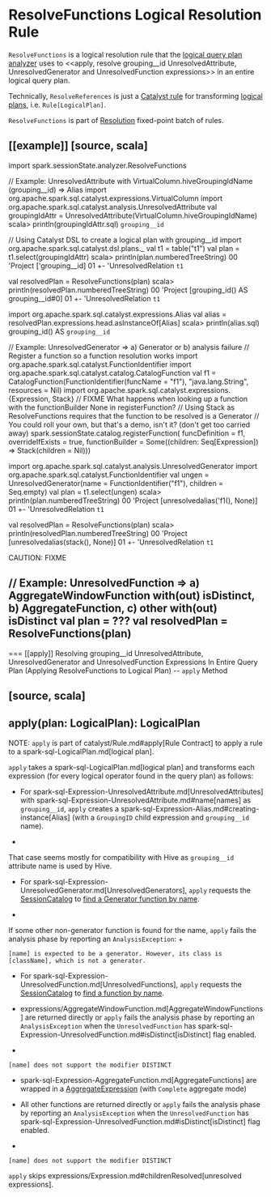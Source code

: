 # ResolveFunctions Logical Resolution Rule

`ResolveFunctions` is a logical resolution rule that the [logical query plan analyzer](../Analyzer.md#ResolveFunctions) uses to <<apply, resolve grouping__id UnresolvedAttribute, UnresolvedGenerator and UnresolvedFunction expressions>> in an entire logical query plan.

Technically, `ResolveReferences` is just a [Catalyst rule](../catalyst/Rule.md) for transforming [logical plans](../logical-operators/LogicalPlan.md), i.e. `Rule[LogicalPlan]`.

`ResolveFunctions` is part of [Resolution](../Analyzer.md#Resolution) fixed-point batch of rules.

[[example]]
[source, scala]
----
import spark.sessionState.analyzer.ResolveFunctions

// Example: UnresolvedAttribute with VirtualColumn.hiveGroupingIdName (grouping__id) => Alias
import org.apache.spark.sql.catalyst.expressions.VirtualColumn
import org.apache.spark.sql.catalyst.analysis.UnresolvedAttribute
val groupingIdAttr = UnresolvedAttribute(VirtualColumn.hiveGroupingIdName)
scala> println(groupingIdAttr.sql)
`grouping__id`

// Using Catalyst DSL to create a logical plan with grouping__id
import org.apache.spark.sql.catalyst.dsl.plans._
val t1 = table("t1")
val plan = t1.select(groupingIdAttr)
scala> println(plan.numberedTreeString)
00 'Project ['grouping__id]
01 +- 'UnresolvedRelation `t1`

val resolvedPlan = ResolveFunctions(plan)
scala> println(resolvedPlan.numberedTreeString)
00 'Project [grouping_id() AS grouping__id#0]
01 +- 'UnresolvedRelation `t1`

import org.apache.spark.sql.catalyst.expressions.Alias
val alias = resolvedPlan.expressions.head.asInstanceOf[Alias]
scala> println(alias.sql)
grouping_id() AS `grouping__id`

// Example: UnresolvedGenerator => a) Generator or b) analysis failure
// Register a function so a function resolution works
import org.apache.spark.sql.catalyst.FunctionIdentifier
import org.apache.spark.sql.catalyst.catalog.CatalogFunction
val f1 = CatalogFunction(FunctionIdentifier(funcName = "f1"), "java.lang.String", resources = Nil)
import org.apache.spark.sql.catalyst.expressions.{Expression, Stack}
// FIXME What happens when looking up a function with the functionBuilder None in registerFunction?
// Using Stack as ResolveFunctions requires that the function to be resolved is a Generator
// You could roll your own, but that's a demo, isn't it? (don't get too carried away)
spark.sessionState.catalog.registerFunction(
  funcDefinition = f1,
  overrideIfExists = true,
  functionBuilder = Some((children: Seq[Expression]) => Stack(children = Nil)))

import org.apache.spark.sql.catalyst.analysis.UnresolvedGenerator
import org.apache.spark.sql.catalyst.FunctionIdentifier
val ungen = UnresolvedGenerator(name = FunctionIdentifier("f1"), children = Seq.empty)
val plan = t1.select(ungen)
scala> println(plan.numberedTreeString)
00 'Project [unresolvedalias('f1(), None)]
01 +- 'UnresolvedRelation `t1`

val resolvedPlan = ResolveFunctions(plan)
scala> println(resolvedPlan.numberedTreeString)
00 'Project [unresolvedalias(stack(), None)]
01 +- 'UnresolvedRelation `t1`

CAUTION: FIXME

// Example: UnresolvedFunction => a) AggregateWindowFunction with(out) isDistinct, b) AggregateFunction, c) other with(out) isDistinct
val plan = ???
val resolvedPlan = ResolveFunctions(plan)
----

=== [[apply]] Resolving grouping__id UnresolvedAttribute, UnresolvedGenerator and UnresolvedFunction Expressions In Entire Query Plan (Applying ResolveFunctions to Logical Plan) -- `apply` Method

[source, scala]
----
apply(plan: LogicalPlan): LogicalPlan
----

NOTE: `apply` is part of catalyst/Rule.md#apply[Rule Contract] to apply a rule to a spark-sql-LogicalPlan.md[logical plan].

`apply` takes a spark-sql-LogicalPlan.md[logical plan] and transforms each expression (for every logical operator found in the query plan) as follows:

* For spark-sql-Expression-UnresolvedAttribute.md[UnresolvedAttributes] with spark-sql-Expression-UnresolvedAttribute.md#name[names] as `grouping__id`, `apply` creates a spark-sql-Expression-Alias.md#creating-instance[Alias] (with a `GroupingID` child expression and `grouping__id` name).
+
That case seems mostly for compatibility with Hive as `grouping__id` attribute name is used by Hive.

* For spark-sql-Expression-UnresolvedGenerator.md[UnresolvedGenerators], `apply` requests the [SessionCatalog](../Analyzer.md#catalog) to [find a Generator function by name](../SessionCatalog.md#lookupFunction).
+
If some other non-generator function is found for the name, `apply` fails the analysis phase by reporting an `AnalysisException`:
+
```
[name] is expected to be a generator. However, its class is [className], which is not a generator.
```

* For spark-sql-Expression-UnresolvedFunction.md[UnresolvedFunctions], `apply` requests the [SessionCatalog](../Analyzer.md#catalog) to [find a function by name](../SessionCatalog.md#lookupFunction).

* expressions/AggregateWindowFunction.md[AggregateWindowFunctions] are returned directly or `apply` fails the analysis phase by reporting an `AnalysisException` when the `UnresolvedFunction` has spark-sql-Expression-UnresolvedFunction.md#isDistinct[isDistinct] flag enabled.
+
```
[name] does not support the modifier DISTINCT
```

* spark-sql-Expression-AggregateFunction.md[AggregateFunctions] are wrapped in a [AggregateExpression](../expressions/AggregateExpression.md) (with `Complete` aggregate mode)

* All other functions are returned directly or `apply` fails the analysis phase by reporting an `AnalysisException` when the `UnresolvedFunction` has spark-sql-Expression-UnresolvedFunction.md#isDistinct[isDistinct] flag enabled.
+
```
[name] does not support the modifier DISTINCT
```

`apply` skips expressions/Expression.md#childrenResolved[unresolved expressions].
